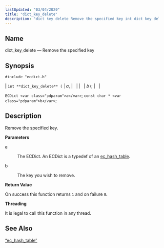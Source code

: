 ```yaml
---
lastUpdated: "03/04/2020"
title: "dict_key_delete"
description: "dict key delete Remove the specified key int dict key delete a b EC Dict a const char b Remove the specified key a The EC Dict An EC Dict is a typedef of an ec hash table b The key you wish to remove On success this function returns..."
---
```


<a name="apis.dict_key_delete"></a> 
## Name

dict_key_delete — Remove the specified key

## Synopsis

`#include "ecdict.h"`

| `int **dict_key_delete** (` | <var class="pdparam">a</var>, |   |
|   | <var class="pdparam">b</var>`)`; |   |

`ECDict <var class="pdparam">a</var>`;
`const char * <var class="pdparam">b</var>`;<a name="idp50017424"></a> 
## Description

Remove the specified key.

**<a name="idp50018624"></a> Parameters**

<dl class="variablelist">

<dt>a</dt>

<dd>

The ECDict. An ECDict is a typedef of an [ec_hash_table](/momentum/3/3-api/structs-ec-hash-table).

</dd>

<dt>b</dt>

<dd>

The key you wish to remove.

</dd>

</dl>

**<a name="idp50023904"></a> Return Value**

On success this function returns `1` and on failure `0`.

**<a name="idp50025728"></a> Threading**

It is legal to call this function in any thread.

<a name="idp50026832"></a> 
## See Also

[“ec_hash_table”](/momentum/3/3-api/structs-ec-hash-table)